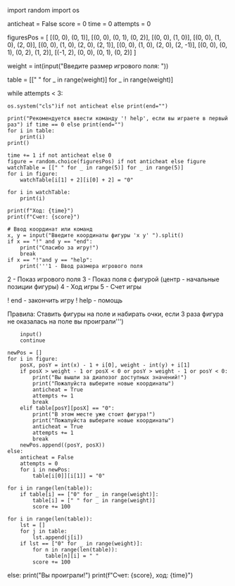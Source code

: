 import random
import os

anticheat = False
score = 0
time = 0
attempts = 0

figuresPos = [
    [(0, 0), (0, 1)], [(0, 0), (0, 1), (0, 2)], [(0, 0), (1, 0)], [(0, 0), (1, 0), (2, 0)],
    [(0, 0), (1, 0), (2, 0), (2, 1)], [(0, 0), (1, 0), (2, 0), (2, -1)], [(0, 0), (0, 1), (0, 2), (1, 2)],
    [(-1, 2), (0, 0), (0, 1), (0, 2)]
    ]

weight = int(input("Введите размер игрового поля: "))

table = [[" " for _ in range(weight)] for _ in range(weight)]

while attempts < 3:

    os.system("cls")if not anticheat else print(end="")

    print("Рекомендуется ввести команду '! help', если вы играете в первый раз") if time == 0 else print(end="")
    for i in table:
        print(i)
    print()

    time += 1 if not anticheat else 0
    figure = random.choice(figuresPos) if not anticheat else figure
    watchTable = [[" " for _ in range(5)] for _ in range(5)]
    for i in figure:
        watchTable[i[1] + 2][i[0] + 2] = "0"

    for i in watchTable:
        print(i)

    print(f"Ход: {time}")
    print(f"Счет: {score}")

    # Ввод координат или команд
    x, y = input("Введите координаты фигуры 'x y' ").split()
    if x == "!" and y == "end":
        print("Спасибо за игру!")
        break
    if x == "!"and y == "help":
        print('''1 - Ввод размера игрового поля
2 - Показ игрового поля
3 - Показ поля с фигурой (центр - начальные позиции фигуры)
4 - Ход игры
5 - Счет игры
              
! end - закончить игру
! help - помощь
              
Правила:
Ставить фигуры на поле и набирать очки,
если 3 раза фигура не оказалась на поле вы проиграли''')
        
        input()
        continue

    newPos = []
    for i in figure:
        posX, posY = int(x) - 1 + i[0], weight - int(y) + i[1]
        if posX > weight - 1 or posX < 0 or posY > weight - 1 or posY < 0:
            print("Вы вышли за диапозог доступных значений!")
            print("Пожалуйста выберите новые координаты")
            anticheat = True
            attempts += 1
            break
        elif table[posY][posX] == "0":
            print("В этом месте уже стоит фигура!")
            print("Пожалуйста выберите новые координаты")
            anticheat = True
            attempts += 1
            break
        newPos.append((posY, posX))
    else:
        anticheat = False
        attempts = 0
        for i in newPos:
            table[i[0]][i[1]] = "0"

    for i in range(len(table)):
        if table[i] == ["0" for _ in range(weight)]:
            table[i] = [" " for _ in range(weight)]
            score += 100

    for i in range(len(table)):
        lst = []
        for j in table:
            lst.append(j[i])
        if lst == ["0" for _ in range(weight)]:
            for n in range(len(table)):
                table[n][i] = " "
            score += 100
else:
    print("Вы проиграли!")
    print(f"Счет: {score}, ход: {time}")
